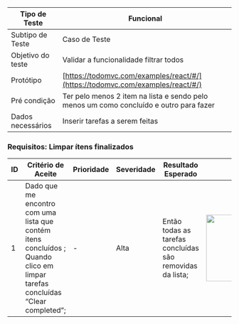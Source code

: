 | Tipo de Teste | Funcional |
|---------------|-----------|
| Subtipo de Teste | Caso de Teste |
| Objetivo do teste | Validar a funcionalidade filtrar todos |
| Protótipo | [https://todomvc.com/examples/react/#/](https://todomvc.com/examples/react/#/) |
| Pré condição | Ter pelo menos 2 item na lista e sendo pelo menos um como concluído e outro para fazer |
| Dados necessários | Inserir tarefas a serem feitas |

### Requisitos: Limpar ítens finalizados

| ID | Critério de Aceite | Prioridade | Severidade | Resultado Esperado | Resultado Obtido | Defeitos | Status |
|----|---------------------|------------|------------|--------------------|------------------|----------|--------|
| 1  | Dado que me encontro com uma lista que contém itens concluídos ;<br>Quando clico em limpar tarefas concluídas “Clear completed”; | - | Alta |Então todas as tarefas concluídas são removidas da lista; | <img src="https://github.com/laismedrado/todomvc/assets/31759644/2ada96e2-c527-45c1-bf60-9ef5ae167bb4" width="350" height="150"  /> | - | 😀 |


